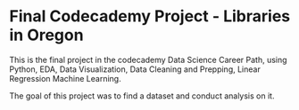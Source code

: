 # Final Codecademy Project - Libraries in Oregon
This is the final project in the codecademy Data Science Career Path, using Python, EDA, Data Visualization, Data Cleaning and Prepping, Linear Regression Machine Learning.

The goal of this project was to find a dataset and conduct analysis on it.
